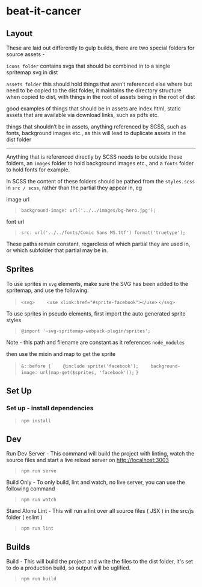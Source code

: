 # beat-it-cancer

## Layout

These are laid out differently to gulp builds, there are two special folders for source assets -

`icons folder`
contains svgs that should be combined in to a single spritemap svg in dist

`assets folder`
this should hold things that aren’t referenced else where but need to be copied to the dist folder, it maintains the directory structure when copied to dist, with things in the root of assets being in the root of dist

good examples of things that should be in assets are index.html, static assets that are available via download links, such as pdfs etc.

things that shouldn’t be in assets, anything referenced by SCSS, such as fonts, background images etc., as this will lead to duplicate assets in the dist folder

---

Anything that is referenced directly by SCSS needs to be outside these folders, an `images` folder to hold background images etc., and a `fonts` folder to hold fonts for example.

In SCSS the content of these folders should be pathed from the `styles.scss` in `src / scss`, rather than the partial they appear in, eg

image url

>`background-image: url('../../images/bg-hero.jpg');`

font url

>`src: url('../../fonts/Comic Sans MS.ttf') format('truetype');`

These paths remain constant, regardless of which partial they are used in, or which subfolder that partial may be in.

## Sprites

To use sprites in `svg` elements, make sure the SVG has been added to the spritemap, and use the following:

>`<svg>`
>`    <use xlink:href="#sprite-facebook"></use>`
>`</svg>`

To use sprites in pseudo elements, first import the auto generated sprite styles

>`@import '~svg-spritemap-webpack-plugin/sprites';`

Note - this path and filename are constant as it references `node_modules`

then use the mixin and map to get the sprite

>`&::before {`
>`    @include sprite('facebook');`
>`    background-image: url(map-get($sprites, 'facebook'));`
>`}`

## Set Up

### Set up - install dependencies

>`npm install`

## Dev

Run Dev Server - This command will build the project with linting, watch the source files and start a live reload server on [http://localhost:3003](http://localhost:3003)

>`npm run serve`

Build Only - To only build, lint and watch, no live server, you can use the following command

>`npm run watch`

Stand Alone Lint - This will run a lint over all source files ( JSX ) in the src/js folder ( eslint )

>`npm run lint`

## Builds

Build - This will build the project and write the files to the dist folder, it's set to do a production build, so output will be uglified.

>`npm run build`
